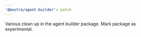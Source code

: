 ```yaml
---
'@mastra/agent-builder': patch
---
```


Various clean up in the agent builder package. Mark package as experimental.
